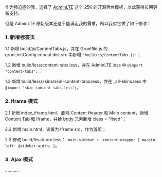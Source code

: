 作为强迫症的我，选择了 [AdminLTE](https://github.com/almasaeed2010/AdminLTE) 这个 25K 的开源后台模板，以此获得长期更新支持。

但是 AdminLTE 原始版本还是不能满足我的需求，所以我对它做了如下修改：

### 1. 新增标签页

1.1 新增 build/js/ContentTabs.js，并在 Gruntfile.js 的 grunt.initConfig.concat.dist.src 中新增 `'build/js/ContentTabs.js'`；

1.2 新增 build/less/content-tabs.less，并在 AdminLTE.less 中 `@import "content-tabs";`；

1.3 新增 build/less/skins/skin-content-tabs.less，并在 _all-skins.less 中 `@import "skin-content-tabs.less";`。

### 2. Iframe 模式

2.1 新增 index_iframe.html，删除 Content Header 和 Main content，新增 Content Tab 和 Iframe，并给 body 元素新增 class = "fixed"；

2.2 新增 main.html，设置为 Iframe src，作为首页；

2.3 修改 build/less/core.less：`.main-sidebar + .content-wrapper { margin-left: @sidebar-width; }`。

### 3. Ajax 模式

…………
